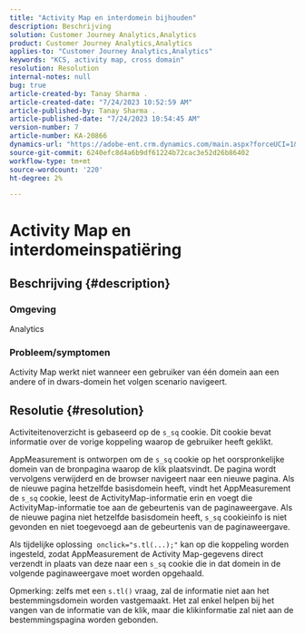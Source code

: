 ```yaml
---
title: "Activity Map en interdomein bijhouden"
description: Beschrijving
solution: Customer Journey Analytics,Analytics
product: Customer Journey Analytics,Analytics
applies-to: "Customer Journey Analytics,Analytics"
keywords: "KCS, activity map, cross domain"
resolution: Resolution
internal-notes: null
bug: true
article-created-by: Tanay Sharma .
article-created-date: "7/24/2023 10:52:59 AM"
article-published-by: Tanay Sharma .
article-published-date: "7/24/2023 10:54:45 AM"
version-number: 7
article-number: KA-20866
dynamics-url: "https://adobe-ent.crm.dynamics.com/main.aspx?forceUCI=1&pagetype=entityrecord&etn=knowledgearticle&id=82ae1840-102a-ee11-bdf4-6045bd006239"
source-git-commit: 6240efc8d4a6b9df61224b72cac3e52d26b86402
workflow-type: tm+mt
source-wordcount: '220'
ht-degree: 2%

---
```


# Activity Map en interdomeinspatiëring

## Beschrijving {#description}


### Omgeving

Analytics

### Probleem/symptomen

Activity Map werkt niet wanneer een gebruiker van één domein aan een andere of in dwars-domein het volgen scenario navigeert.


## Resolutie {#resolution}


Activiteitenoverzicht is gebaseerd op de `s_sq` cookie. Dit cookie bevat informatie over de vorige koppeling waarop de gebruiker heeft geklikt.

AppMeasurement is ontworpen om de `s_sq` cookie op het oorspronkelijke domein van de bronpagina waarop de klik plaatsvindt. De pagina wordt vervolgens verwijderd en de browser navigeert naar een nieuwe pagina. Als de nieuwe pagina hetzelfde basisdomein heeft, vindt het AppMeasurement de `s_sq` cookie, leest de ActivityMap-informatie erin en voegt die ActivityMap-informatie toe aan de gebeurtenis van de paginaweergave. Als de nieuwe pagina niet hetzelfde basisdomein heeft, `s_sq` cookieinfo is niet gevonden en niet toegevoegd aan de gebeurtenis van de paginaweergave.

Als tijdelijke oplossing  `onclick="s.tl(...);"` kan op die koppeling worden ingesteld, zodat AppMeasurement de Activity Map-gegevens direct verzendt in plaats van deze naar een `s_sq` cookie die in dat domein in de volgende paginaweergave moet worden opgehaald.



Opmerking: zelfs met een `s.tl()` vraag, zal de informatie niet aan het bestemmingsdomein worden vastgemaakt. Het zal enkel helpen bij het vangen van de informatie van de klik, maar die klikinformatie zal niet aan de bestemmingspagina worden gebonden.




